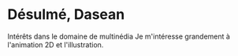 # Désulmé, Dasean

Intérêts dans le domaine de multinédia
Je m'intéresse grandement à l'animation 2D et l'illustration.
